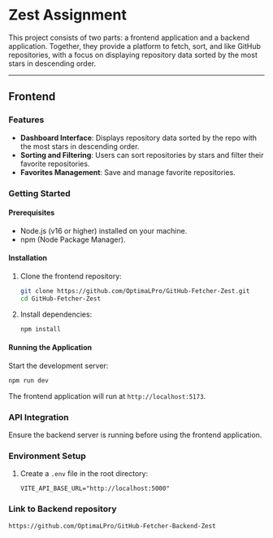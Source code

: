 # Zest Assignment

This project consists of two parts: a frontend application and a backend application. Together, they provide a platform to fetch, sort, and like GitHub repositories, with a focus on displaying repository data sorted by the most stars in descending order.

---

## **Frontend**

### Features

- **Dashboard Interface**: Displays repository data sorted by the repo with the most stars in descending order.
- **Sorting and Filtering**: Users can sort repositories by stars and filter their favorite repositories.
- **Favorites Management**: Save and manage favorite repositories.

### Getting Started

#### Prerequisites

- Node.js (v16 or higher) installed on your machine.
- npm (Node Package Manager).

#### Installation

1. Clone the frontend repository:

   ```bash
   git clone https://github.com/OptimaLPro/GitHub-Fetcher-Zest.git
   cd GitHub-Fetcher-Zest
   ```

2. Install dependencies:

   ```bash
   npm install
   ```

#### Running the Application

Start the development server:

```bash
npm run dev
```

The frontend application will run at `http://localhost:5173`.

### API Integration

Ensure the backend server is running before using the frontend application.

### Environment Setup

1. Create a `.env` file in the root directory:
   ```
   VITE_API_BASE_URL="http://localhost:5000"
   ```

### Link to Backend repository
  ```
  https://github.com/OptimaLPro/GitHub-Fetcher-Backend-Zest
  ```
